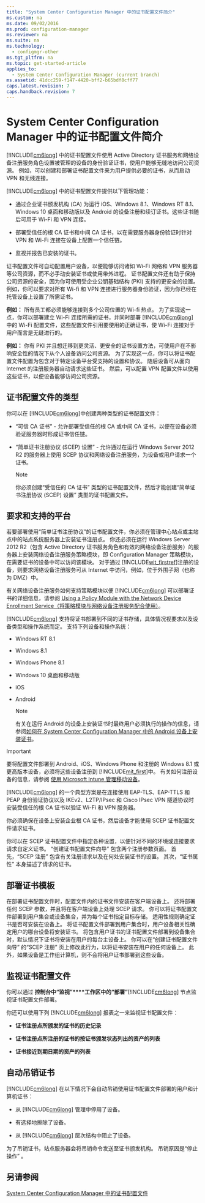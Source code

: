 ```yaml
---
title: "System Center Configuration Manager 中的证书配置文件简介"
ms.custom: na
ms.date: 09/02/2016
ms.prod: configuration-manager
ms.reviewer: na
ms.suite: na
ms.technology: 
  - configmgr-other
ms.tgt_pltfrm: na
ms.topic: get-started-article
applies_to: 
  - System Center Configuration Manager (current branch)
ms.assetid: 41dcc259-f147-4420-bff2-b65bdf8cff77
caps.latest.revision: 7
caps.handback.revision: 7
---
```

# System Center Configuration Manager 中的证书配置文件简介
[!INCLUDE[cm6long](../LocTest/includes/cm6long_md.md)] 中的证书配置文件使用 Active Directory 证书服务和网络设备注册服务角色设置被管理的设备的身份验证证书，使用户能够无缝地访问公司资源。 例如，可以创建和部署证书配置文件来为用户提供必要的证书，从而启动 VPN 和无线连接。  
  
 [!INCLUDE[cm6long](../LocTest/includes/cm6long_md.md)] 中的证书配置文件提供以下管理功能：  
  
-   通过企业证书颁发机构 (CA) 为运行 iOS、Windows 8.1、Windows RT 8.1、Windows 10 桌面和移动版以及 Android 的设备注册和续订证书。这些证书随后可用于 Wi-Fi 和 VPN 连接。  
  
-   部署受信任的根 CA 证书和中间 CA 证书，以在需要服务器身份验证时针对 VPN 和 Wi-Fi 连接在设备上配置一个信任链。  
  
-   监视并报告已安装的证书。  
  
 证书配置文件可自动配置用户设备，以便能够访问诸如 Wi-Fi 网络和 VPN 服务器等公司资源，而不必手动安装证书或使用带外进程。 证书配置文件还有助于保持公司资源的安全，因为你可使用受企业公钥基础结构 (PKI) 支持的更安全的设置。 例如，你可以要求对所有 Wi-fi 和 VPN 连接进行服务器身份验证，因为你已经在托管设备上设置了所需证书。  
  
 **例如：** 所有员工都必须能够连接到多个公司位置的 Wi-fi 热点。 为了实现这一点，你可以部署建立 Wi-Fi 连接所需的证书，并同时部署 [!INCLUDE[cm6long](../LocTest/includes/cm6long_md.md)] 中的 Wi-Fi 配置文件，这些配置文件引用要使用的正确证书，使 Wi-Fi 连接对于用户而言是无缝进行的。  
  
 **例如：** 你有 PKI 并且想迁移到更灵活、更安全的证书设置方法，可使用户在不影响安全性的情况下从个人设备访问公司资源。 为了实现这一点，你可以将证书配置文件配置为包含对于特定设备平台受支持的设置和协议。 随后设备可从面向 Internet 的注册服务器自动请求这些证书。 然后，可以配置 VPN 配置文件以使用这些证书，以便设备能够访问公司资源。  
  
## 证书配置文件的类型  
 你可以在 [!INCLUDE[cm6long](../LocTest/includes/cm6long_md.md)]中创建两种类型的证书配置文件：  
  
-   “可信 CA 证书” - 允许部署受信任的根 CA 或中间 CA 证书，以便在设备必须验证服务器时形成证书信任链。  
  
-   “简单证书注册协议 (SCEP) 设置” - 允许通过在运行 Windows Server 2012 R2 的服务器上使用 SCEP 协议和网络设备注册服务，为设备或用户请求一个证书。  
  
    > [!NOTE]  
    >  你必须创建“受信任的 CA 证书”  类型的证书配置文件，然后才能创建“简单证书注册协议 (SCEP) 设置” 类型的证书配置文件。  
  
## 要求和支持的平台  
 若要部署使用“简单证书注册协议”的证书配置文件，你必须在管理中心站点或主站点中的站点系统服务器上安装证书注册点。 你还必须在运行 Windows Server 2012 R2（包含 Active Directory 证书服务角色和有效的网络设备注册服务）的服务器上安装网络设备注册服务策略模块，即 Configuration Manager 策略模块，在需要证书的设备中可以访问该模块。 对于通过 [!INCLUDE[wit_firstref](../LocTest/includes/wit_firstref_md.md)]注册的设备，则要求网络设备注册服务可从 Internet 中访问，例如，位于外围子网（也称为 DMZ）中。  
  
 有关网络设备注册服务如何支持策略模块以便 [!INCLUDE[cm6long](../LocTest/includes/cm6long_md.md)] 可以部署证书的详细信息，请参阅 [Using a Policy Module with the Network Device Enrollment Service（将策略模块与网络设备注册服务配合使用）](http://go.microsoft.com/fwlink/p/?LinkId=328657)。  
  
 [!INCLUDE[cm6long](../LocTest/includes/cm6long_md.md)] 支持将证书部署到不同的证书存储，具体情况视要求以及设备类型和操作系统而定。 支持下列设备和操作系统：  
  
-   Windows RT 8.1  
  
-   Windows 8.1  
  
-   Windows Phone 8.1  
  
-   Windows 10 桌面和移动版  
  
-   iOS  
  
-   Android  
  
    > [!NOTE]  
    >  有关在运行 Android 的设备上安装证书时最终用户必须执行的操作的信息，请参阅[如何在 System Center Configuration Manager 中的 Android 设备上安装证书](../LocTest/How-to-install-certificates-on-Android-devices-in-System-Center-Configuration-Manager.md)。  
  
> [!IMPORTANT]  
>  要将配置文件部署到 Android、iOS、Windows Phone 和注册的 Windows 8.1 或更高版本设备，必须将这些设备注册到 [!INCLUDE[mit_first](../LocTest/includes/mit_first_md.md)]中。 有关如何注册设备的信息，请参阅 [使用 Microsoft Intune 管理移动设备](https://technet.microsoft.com/en-us/library/dn646962.aspx)。  
  
 [!INCLUDE[cm6long](../LocTest/includes/cm6long_md.md)] 的一个典型方案是在连接使用 EAP-TLS、EAP-TTLS 和 PEAP 身份验证协议以及 IKEv2、L2TP/IPsec 和 Cisco IPsec VPN 隧道协议时安装受信任的根 CA 证书以验证 Wi-Fi 和 VPN 服务器。  
  
 你必须确保在设备上安装企业根 CA 证书，然后设备才能使用 SCEP 证书配置文件请求证书。  
  
 你可以在 SCEP 证书配置文件中指定各种设置，以便针对不同的环境或连接要求请求自定义证书。 “创建证书配置文件向导”  包含两个注册参数页面。 首先，“SCEP 注册” 包含有关注册请求以及在何处安装证书的设置。 其次，“证书属性” 本身描述了请求的证书。  
  
## 部署证书模板  
 在部署证书配置文件时，配置文件内的证书文件安装在客户端设备上。 还将部署任何 SCEP 参数，并且将在客户端设备上处理 SCEP 请求。 你可以将证书配置文件部署到用户集合或设备集合，并为每个证书指定目标存储。 适用性规则确定证书是否可安装在设备上。 将证书配置文件部署到用户集合时，用户设备相关性确定用户的哪台设备将安装证书。 将包含用户证书的证书配置文件部署到设备集合时，默认情况下证书将安装在用户的每台主设备上。 你可以在“创建证书配置文件向导”  的“SCEP 注册” 页上修改此行为，以将证书安装在用户的任何设备上。 此外，如果设备是工作组计算机，则不会将用户证书部署到这些设备。  
  
## 监视证书配置文件  
 你可以通过 **控制台中“监视”****工作区中的“部署”**[!INCLUDE[cm6long](../LocTest/includes/cm6long_md.md)] 节点监视证书配置文件部署。  
  
 你还可以使用下列 [!INCLUDE[cm6long](../LocTest/includes/cm6long_md.md)] 报表之一来监视证书配置文件：  
  
-   **证书注册点所颁发的证书的历史记录**  
  
-   **证书注册点所注册的证书的按证书颁发状态列出的资产的列表**  
  
-   **证书接近到期日期的资产的列表**  
  
## 自动吊销证书  
 [!INCLUDE[cm6long](../LocTest/includes/cm6long_md.md)] 在以下情况下会自动吊销使用证书配置文件部署的用户和计算机证书：  
  
-   从 [!INCLUDE[cm6long](../LocTest/includes/cm6long_md.md)] 管理中停用了设备。  
  
-   有选择地擦除了设备。  
  
-   从 [!INCLUDE[cm6long](../LocTest/includes/cm6long_md.md)] 层次结构中阻止了设备。  
  
 为了吊销证书，站点服务器会将吊销命令发送至证书颁发机构。 吊销原因是“停止操作” 。  
  
## 另请参阅  
 [System Center Configuration Manager 中的证书配置文件](../LocTest/Certificate-profiles-in-System-Center-Configuration-Manager.md)